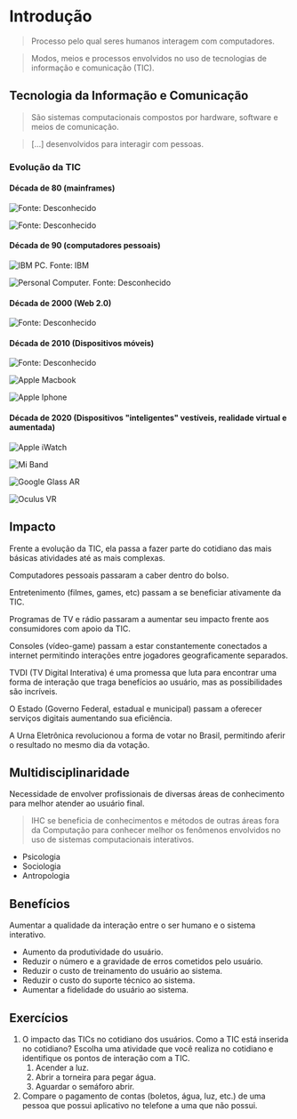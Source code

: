 # Introdução

> Processo pelo qual seres humanos interagem com computadores.

> Modos, meios e processos envolvidos no uso de tecnologias de informação e comunicação \(TIC\).



## Tecnologia da Informação e Comunicação

> São sistemas computacionais compostos por hardware, software e meios de comunicação.

> \[...\] desenvolvidos para interagir com pessoas.

### Evolução da TIC

#### Década de 80 \(mainframes\)

![Fonte: Desconhecido](../.gitbook/assets/mainframe-1.jpg)

![Fonte: Desconhecido](../.gitbook/assets/mainframe-2.jpg)

#### Década de 90 \(computadores pessoais\)

![IBM PC. Fonte: IBM](../.gitbook/assets/ibm-pc-5150.jpg)

![Personal Computer. Fonte: Desconhecido](../.gitbook/assets/pc-game-monkey-island.jpeg)

#### Década de 2000 \(Web 2.0\)

![Fonte: Desconhecido](../.gitbook/assets/web2.0.jpg)

#### Década de 2010 \(Dispositivos móveis\)

![Fonte: Desconhecido](../.gitbook/assets/dispositivos-moveis.jpg)

![Apple Macbook](../.gitbook/assets/apple-macbook-air-2020.png)

![Apple Iphone](../.gitbook/assets/apple-iphone-11.jpeg)

#### Década de 2020 \(Dispositivos "inteligentes" vestíveis, realidade virtual e aumentada\)

![Apple iWatch](../.gitbook/assets/apple-iwatch.jpg)

![Mi Band](../.gitbook/assets/mi-band.jpg)

![Google Glass AR](../.gitbook/assets/google-glass.jpg)

![Oculus VR](../.gitbook/assets/vr-oculus.jpg)

## Impacto

Frente a evolução da TIC, ela passa a fazer parte do cotidiano das mais básicas atividades até as mais complexas.

Computadores pessoais passaram a caber dentro do bolso.

Entretenimento \(filmes, games, etc\) passam a se beneficiar ativamente da TIC.

Programas de TV e rádio passaram a aumentar seu impacto frente aos consumidores com apoio da TIC.

Consoles \(vídeo-game\) passam a estar constantemente conectados a internet permitindo interações entre jogadores geograficamente separados.

TVDI \(TV Digital Interativa\) é uma promessa que luta para encontrar uma forma de interação que traga benefícios ao usuário, mas as possibilidades são incríveis.

O Estado \(Governo Federal, estadual e municipal\) passam a oferecer serviços digitais aumentando sua eficiência.

A Urna Eletrônica revolucionou a forma de votar no Brasil, permitindo aferir o resultado no mesmo dia da votação.

## Multidisciplinaridade

Necessidade de envolver profissionais de diversas áreas de conhecimento para melhor atender ao usuário final.

> IHC se beneficia de conhecimentos e métodos de outras áreas fora da Computação para conhecer melhor os fenômenos envolvidos no uso de sistemas computacionais interativos.

* Psicologia
* Sociologia
* Antropologia

##  Benefícios

Aumentar a qualidade da interação entre o ser humano e o sistema interativo.

* Aumento da produtividade do usuário.
* Reduzir o número e a gravidade de erros cometidos pelo usuário.
* Reduzir o custo de treinamento do usuário ao sistema.
* Reduzir o custo do suporte técnico ao sistema.
* Aumentar a fidelidade do usuário ao sistema.

## Exercícios

1. O impacto das TICs no cotidiano dos usuários. Como a TIC está inserida no cotidiano? Escolha uma atividade que você realiza no cotidiano e identifique os pontos de interação com a TIC.
   1. Acender a luz.
   2. Abrir a torneira para pegar água.
   3. Aguardar o semáforo abrir.
2. Compare o pagamento de contas \(boletos, água, luz, etc.\) de uma pessoa que possui aplicativo no telefone a uma que não possui.


